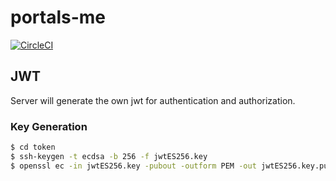 # portals-me

[![CircleCI](https://circleci.com/gh/myuon/portals-me.svg?style=svg)](https://circleci.com/gh/myuon/portals-me)

## JWT

Server will generate the own jwt for authentication and authorization.

### Key Generation

```sh
$ cd token
$ ssh-keygen -t ecdsa -b 256 -f jwtES256.key
$ openssl ec -in jwtES256.key -pubout -outform PEM -out jwtES256.key.pub
```
